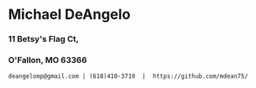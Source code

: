 # Michael DeAngelo
### 11 Betsy's Flag Ct,
### O'Fallon, MO  63366

    deangelomp@gmail.com | (618)410-3719  |  https://github.com/mdean75/ 
